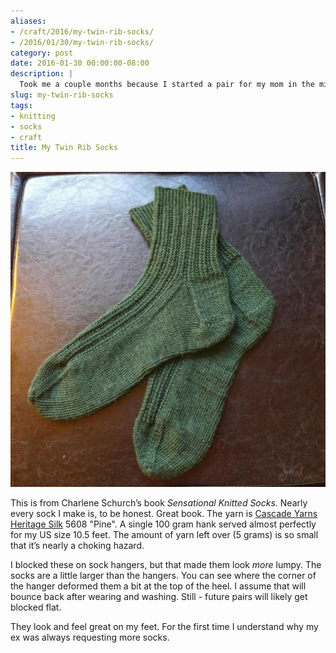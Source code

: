 ```yaml
---
aliases:
- /craft/2016/my-twin-rib-socks/
- /2016/01/30/my-twin-rib-socks/
category: post
date: 2016-01-30 00:00:00-08:00
description: |
  Took me a couple months because I started a pair for my mom in the middle of making this pair.
slug: my-twin-rib-socks
tags:
- knitting
- socks
- craft
title: My Twin Rib Socks
---
```


![attachments/img/2016/cover-2016-01-30.jpg](../../../attachments/img/2016/cover-2016-01-30.jpg)

This is from Charlene Schurch’s book *Sensational Knitted Socks*. Nearly every sock I make is, to be honest. Great book. The yarn is [Cascade Yarns Heritage Silk](http://www.cascadeyarns.com/cascade-HeritageSilk.htm) 5608 "Pine". A single 100 gram hank served almost perfectly for my US size 10.5 feet. The amount of yarn left over (5 grams) is so small that it’s nearly a choking hazard.

I blocked these on sock hangers, but that made them look *more* lumpy. The socks are a little larger than the hangers. You can see where the corner of the hanger deformed them a bit at the top of the heel. I assume that will bounce back after wearing and washing. Still - future pairs will likely get blocked flat.

They look and feel great on my feet. For the first time I understand why my ex was always requesting more socks.
